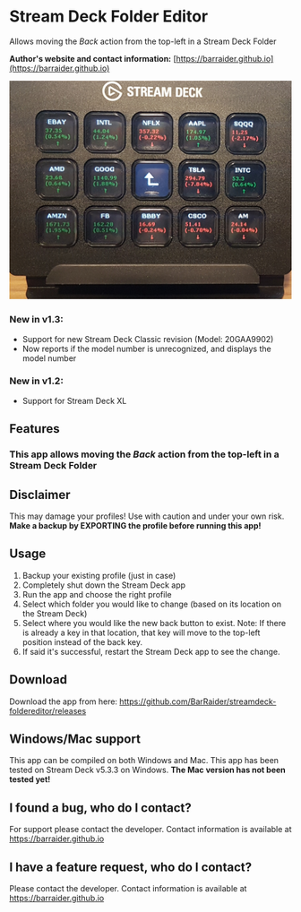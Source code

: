 # Stream Deck Folder Editor

Allows moving the *Back* action from the top-left in a Stream Deck Folder

**Author's website and contact information:** [https://barraider.github.io](https://barraider.github.io)

<img src="/_images/folder.jpg">

### New in v1.3:
- Support for new Stream Deck Classic revision (Model: 20GAA9902)
- Now reports if the model number is unrecognized, and displays the model number
### New in v1.2:
- Support for Stream Deck XL

## Features
### This app allows moving the *Back* action from the top-left in a Stream Deck Folder

## Disclaimer
This may damage your profiles! Use with caution and under your own risk. **Make a backup by EXPORTING the profile before running this app!**

## Usage
1. Backup your existing profile (just in case)
2. Completely shut down the Stream Deck app
3. Run the app and choose the right profile
4. Select which folder you would like to change (based on its location on the Stream Deck)
5. Select where you would like the new back button to exist.
Note: If there is already a key in that location, that key will move to the top-left position instead of the back key.
6. If said it's successful, restart the Stream Deck app to see the change.

## Download
Download the app from here: https://github.com/BarRaider/streamdeck-foldereditor/releases

## Windows/Mac support
This app can be compiled on both Windows and Mac. This app has been tested on Stream Deck v5.3.3 on Windows.
**The Mac version has not been tested yet!**

## I found a bug, who do I contact?
For support please contact the developer. Contact information is available at https://barraider.github.io

## I have a feature request, who do I contact?
Please contact the developer. Contact information is available at https://barraider.github.io
